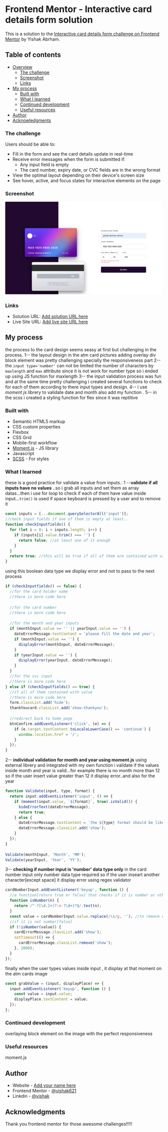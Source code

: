 # Frontend Mentor - Interactive card details form solution

This is a solution to the [Interactive card details form challenge on Frontend Mentor](https://www.frontendmentor.io/challenges/interactive-card-details-form-XpS8cKZDWw) by Yishak Abrham.

## Table of contents

- [Overview](#overview)
  - [The challenge](#the-challenge)
  - [Screenshot](#screenshot)
  - [Links](#links)
- [My process](#my-process)
  - [Built with](#built-with)
  - [What I learned](#what-i-learned)
  - [Continued development](#continued-development)
  - [Useful resources](#useful-resources)
- [Author](#author)
- [Acknowledgments](#acknowledgments)

### The challenge

Users should be able to:

- Fill in the form and see the card details update in real-time
- Receive error messages when the form is submitted if:
  - Any input field is empty
  - The card number, expiry date, or CVC fields are in the wrong format
- View the optimal layout depending on their device's screen size
- See hover, active, and focus states for interactive elements on the page

### Screenshot

![](./screenshot.png)

### Links

- Solution URL: [Add solution URL here](https://your-solution-url.com)
- Live Site URL: [Add live site URL here](https://your-live-site-url.com)

## My process

the process to the card design seems seasy at first but challenging in the process.
1-- the layout design
in the atm card pictures adding overlay div block element was pretty challenging specially the responsiveness part
2-- the `input type='number'` can not be limited the number of characters by `maxlength` and `max` attribute since it is not work for number type so i ended up using JS function for maxlength
3-- the input validation process was fun and at the same time pretty challenging i created several functions to check for each of them according to there input types and design.
4-- i use _moment js_ librery to validate date and month also add my function .
5-- in the scss i created a styling function for flex since it was reptitive

### Built with

- Semantic HTML5 markup
- CSS custom properties
- Flexbox
- CSS Grid
- Mobile-first workflow
- [Moment.js]() - JS library
- Javascript
- [SCSS](https://styled-components.com/) - For styles

### What I learned

these is a good practice for validate a value from inputs..
1 --**validate if all inputs have no values**
..so i grab all inputs and set them as array datas...then i use for loop to check if each of them have value inside input...`trim()` is used if space keyboard is pressed by a user and to remove it

```js
const inputs = [...document.querySelectorAll('input')];
//check input fields if one of them is empty at least..
function checkInputfields() {
  for (let i = 0; i < inputs.length; i++) {
    if (inputs[i].value.trim() === '') {
      return false; //at least one of it enough
    }
  }
  return true; //this will be true if all of them are contained with value
}
```

using this boolean data type we display error and not to pass to the next process

```js
if (checkInputfields() == false) {
  //for the card holder name
  //there is more code here

  //for the card number
  //there is more code here

  //for the month and year inputs
  if (monthInput.value == '' || yearInput.value == '') {
    dateErrorMessage.textContent = 'please fill the date and year';
    if (monthInput.value == '') {
      displayError(monthInput, dateErrorMessage);
    }
    if (yearInput.value == '') {
      displayError(yearInput, dateErrorMessage);
    }
  }
  //for the cvc input
  //there is more code here
} else if (checkInputfields() == true) {
  //if all of them contained with value
  //there is more code here
  form.classList.add('hide');
  thankYoucard.classList.add('show-thankyou');

  //redirect back to home page
  btnConfirm.addEventListener('click', (e) => {
    if (e.target.textContent.toLocaleLowerCase() == 'continue') {
      window.location.href = '/';
    }
  });
}
```

2-- **individual validation for month and year using moment.js**
using external librery and integrated with my own function i validate if the values inside month and year is valid...for example there is no month more than 12 so if the user insert value greater than 12 it display error..and also for the year

```js
function Validate(input, type, format) {
  return input.addEventListener('input', () => {
    if (moment(input.value, `${format}`, true).isValid()) {
      hideErrorText(dateErrorMessage);
      return true;
    } else {
      dateErrorMessage.textContent = `the ${type} format should be like these 05`;
      dateErrorMessage.classList.add('show');
    }
  });
}

Validate(monthInput, 'Month', 'MM');
Validate(yearInput, 'Year', 'YY');
```

3-- **checking if number input is 'number' data type only**
in the card number input only number data type required so if the user inseart another character[except space] it display error using regex validator

```js
cardNumberInput.addEventListener('keyup', function () {
  //a function[return true or false] that checks if it is number or other data type in the input using regex
  function isNumber(n) {
    return /^-?[\d.]+(?:e-?\d+)?$/.test(n);
  }
  const value = cardNumberInput.value.replace(/\s/g, ''); //to remove white spaces
  //if it is not number[false]
  if (!isNumber(value)) {
    cardErrorMessage.classList.add('show');
    setTimeout(() => {
      cardErrorMessage.classList.remove('show');
    }, 2000);
  }
});
```

finally when the user types values inside input , it display at that moment on the atm cards image

```js
const grabValue = (input, displayPlace) => {
  input.addEventListener('keyup', function () {
    const value = input.value;
    displayPlace.textContent = value;
  });
};
```

### Continued development

overlaying block element on the image with the perfect responsiveness

### Useful resources

moment.js

## Author

- Website - [Add your name here](https://www.your-site.com)
- Frontend Mentor - [@yishak621](https://www.frontendmentor.io/profile/yishak621)
- Linkdin - [@yishak](https://www.linkedin.com/in/yishak-abrham-2a865611b)

## Acknowledgments

Thank you frontend mentor for those awesome challenges!!!!!
